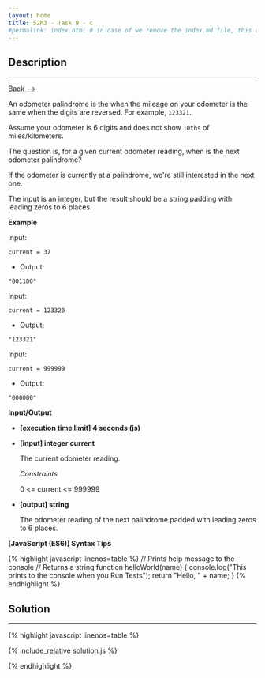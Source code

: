 ```yaml
---
layout: home
title: S2M3 - Task 9 - c
#permalink: index.html # in case of we remove the index.md file, this doc will be the index page
---
```


<div class="row">
<div class="columnStmt" markdown="1">

##  Description
------

[Back --> ](../README.md)

An odometer palindrome is the when the mileage on your odometer is the same when the digits are reversed. For example, `123321`.

Assume your odometer is 6 digits and does not show `10ths` of miles/kilometers.

The question is, for a given current odometer reading, when is the next odometer palindrome?

If the odometer is currently at a palindrome, we're still interested in the next one.

The input is an integer, but the result should be a string padding with leading zeros to 6 places.

**Example**

Input:

```
current = 37
```

-   Output:

```
"001100"
```

Input:

```
current = 123320
```

-   Output:

```
"123321"
```

Input:

```
current = 999999
```

-   Output:

```
"000000"
```

**Input/Output**

* **[execution time limit] 4 seconds (js)**

* **[input] integer current**

    The current odometer reading.

    *Constraints*

    0 <= current <= 999999

* **[output] string**

    The odometer reading of the next palindrome padded with leading zeros to 6 places.

**[JavaScript (ES6)] Syntax Tips**

{% highlight javascript linenos=table %}
// Prints help message to the console
// Returns a string
function helloWorld(name) {
    console.log("This prints to the console when you Run Tests");
    return "Hello, " + name;
}
{% endhighlight %}

</div>
<div class="columnSol" markdown="1">

## Solution
------

{% highlight javascript linenos=table %}

{% include_relative solution.js %}

{% endhighlight %}

</div>
</div>